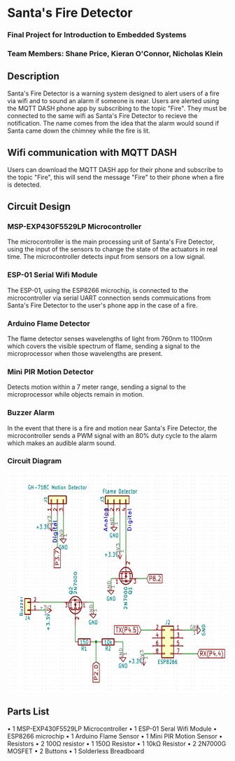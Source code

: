 # Santa's Fire Detector
### Final Project for Introduction to Embedded Systems
### Team Members: Shane Price, Kieran O'Connor, Nicholas Klein

## Description
Santa's Fire Detector is a warning system designed to alert users of a fire via wifi and to sound an alarm if someone is near.
Users are alerted using the MQTT DASH phone app by subscribing to the topic "Fire". They must be connected to the same wifi as
Santa's Fire Detector to recieve the notification. The name comes from the idea that the alarm would sound if Santa came down
the chimney while the fire is lit.

## Wifi communication with MQTT DASH
Users can download the MQTT DASH app for their phone and subscribe to the topic "Fire", this will send the message "Fire" to
their phone when a fire is detected.

## Circuit Design
### MSP-EXP430F5529LP Microcontroller
The microcontroller is the main processing unit of Santa's Fire Detector, using the input of the sensors to change the state of
the actuators in real time. The microcontroller detects input from sensors on a low signal.

### ESP-01 Serial Wifi Module
The ESP-01, using the ESP8266 microchip, is connected to the microcontroller via serial UART connection sends commuications from Santa's Fire Detector to the
user's phone app in the case of a fire.

### Arduino Flame Detector
The flame detector senses wavelengths of light from 760nm to 1100nm which covers the visible spectrum of flame, sending a signal
to the microprocessor when those wavelengths are present.

### Mini PIR Motion Detector
Detects motion within a 7 meter range, sending a signal to the microprocessor while objects remain in motion.

### Buzzer Alarm
In the event that there is a fire and motion near Santa's Fire Detector, the microcontroller sends a PWM signal with an 80% duty
cycle to the alarm which makes an audible alarm sound.

### Circuit Diagram
<img src="https://github.com/RU09342-F18/intro-to-embedded-final-project-russells-muscle/blob/master/FinalProjSchem.PNG" height="500" width="665">

## Parts List
• 1 MSP-EXP430F5529LP Microcontroller
• 1 ESP-01 Seral Wifi Module
  • ESP8266 microchip
• 1 Arduino Flame Sensor
• 1 Mini PIR Motion Sensor
• Resistors
  • 2 100Ω resistor
  • 1 150Ω Resistor
  • 1 10kΩ Resistor
• 2 2N7000G MOSFET
• 2 Buttons
• 1 Solderless Breadboard
